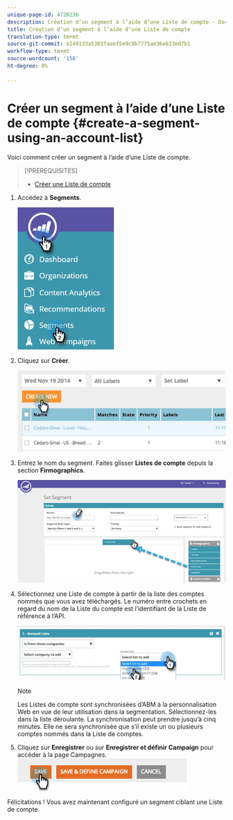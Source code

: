 ```yaml
---
unique-page-id: 4720236
description: Création d’un segment à l’aide d’une Liste de compte - Documents marketing - Documentation du produit
title: Création d’un segment à l’aide d’une Liste de compte
translation-type: tm+mt
source-git-commit: e149133a5383faaef5e9c9b7775ae36e633ed7b1
workflow-type: tm+mt
source-wordcount: '158'
ht-degree: 0%

---
```



# Créer un segment à l’aide d’une Liste de compte {#create-a-segment-using-an-account-list}

Voici comment créer un segment à l’aide d’une Liste de compte.

>[!PREREQUISITES]
>
>* [Créer une Liste de compte](../../../product-docs/account-based-marketing/target/account-lists.md)

>



1. Accédez à **Segments**.

   ![](assets/new-dropdown-segments-hand-no-account-list.jpg)

1. Cliquez sur **Créer**.

   ![](assets/image2014-11-19-19-3a33-3a47.png)

1. Entrez le nom du segment. Faites glisser **Listes de compte** depuis la section **Firmographics**.

   ![](assets/set-segment-hands.jpg)

1. Sélectionnez une Liste de compte à partir de la liste des comptes nommés que vous avez téléchargés. Le numéro entre crochets en regard du nom de la Liste du compte est l’identifiant de la Liste de référence à l’API.

   ![](assets/select-list-for-segment-hands.jpg)

   >[!NOTE]
   >
   >Les Listes de compte sont synchronisées d’ABM à la personnalisation Web en vue de leur utilisation dans la segmentation. Sélectionnez-les dans la liste déroulante. La synchronisation peut prendre jusqu’à cinq minutes. Elle ne sera synchronisée que s’il existe un ou plusieurs comptes nommés dans la Liste de comptes.

1. Cliquez sur **Enregistrer** ou sur **Enregistrer et définir Campaign** pour accéder à la page Campagnes.\
   ![](assets/image2014-11-19-19-3a48-3a20.png)

Félicitations ! Vous avez maintenant configuré un segment ciblant une Liste de compte.
